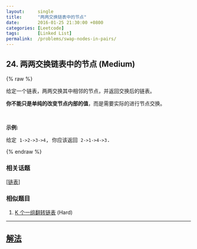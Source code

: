 ```yaml
---
layout:     single
title:      "两两交换链表中的节点"
date:       2016-01-25 21:30:00 +0800
categories: [Leetcode]
tags:       [Linked List]
permalink:  /problems/swap-nodes-in-pairs/
---
```


## 24. 两两交换链表中的节点 (Medium)

{% raw %}

<p>给定一个链表，两两交换其中相邻的节点，并返回交换后的链表。</p>

<p><strong>你不能只是单纯的改变节点内部的值</strong>，而是需要实际的进行节点交换。</p>

<p>&nbsp;</p>

<p><strong>示例:</strong></p>

<pre>给定 <code>1-&gt;2-&gt;3-&gt;4</code>, 你应该返回 <code>2-&gt;1-&gt;4-&gt;3</code>.
</pre>

{% endraw %}

### 相关话题
  [[链表](https://github.com/openset/leetcode/tree/master/tag/linked-list/README.md)]

### 相似题目
  1. [K 个一组翻转链表](/problems/reverse-nodes-in-k-group) (Hard)

---

## [解法](https://github.com/openset/leetcode/tree/master/problems/swap-nodes-in-pairs)
